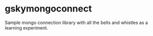 # gskymongoconnect

Sample mongo connection library with all the bells and whistles as a learning experiment.